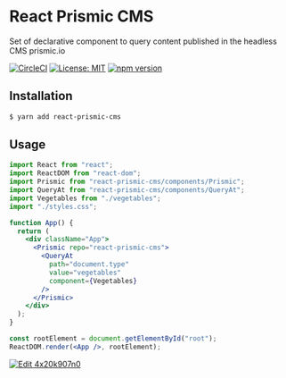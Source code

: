 # React Prismic CMS

Set of declarative component to query content published in the headless CMS prismic.io

[![CircleCI](https://circleci.com/gh/reiniergs/react-prismic-cms.svg?style=svg)](https://circleci.com/gh/reiniergs/react-prismic-cms)
[![License: MIT](https://img.shields.io/badge/License-MIT-yellow.svg)](https://opensource.org/licenses/MIT)
[![npm version](https://badge.fury.io/js/react-prismic-cms.svg)](https://badge.fury.io/js/react-prismic-cms)

## Installation

```bash
$ yarn add react-prismic-cms
```        

## Usage

```jsx
import React from "react";
import ReactDOM from "react-dom";
import Prismic from "react-prismic-cms/components/Prismic";
import QueryAt from "react-prismic-cms/components/QueryAt";
import Vegetables from "./vegetables";
import "./styles.css";

function App() {
  return (
    <div className="App">
      <Prismic repo="react-prismic-cms">
        <QueryAt
          path="document.type"
          value="vegetables"
          component={Vegetables}
        />
      </Prismic>
    </div>
  );
}

const rootElement = document.getElementById("root");
ReactDOM.render(<App />, rootElement);
```

[![Edit 4x20k907n0](https://codesandbox.io/static/img/play-codesandbox.svg)](https://codesandbox.io/s/4x20k907n0)

